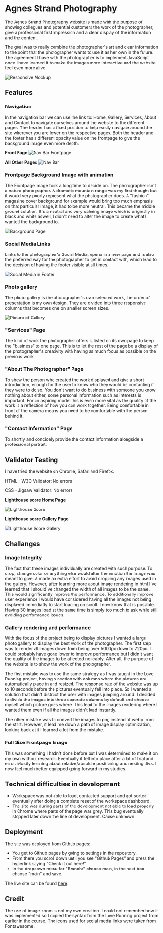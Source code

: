 # Agnes Strand Photography

The Agnes Strand Photography website is made with the purpose of showing collegues and potential customers the work of the photographer, give a professional first impression and a clear display of the information and the content.

The goal was to really combine the photographer's art and clear information to the point that the photographer wants to use it as her own in the future. The agreement I have with the photographer is to implement JavaScript once I have learned it to make the images more interactive and the website feel even more alive. 

![Responsive Mockup](https://github.com/telljacob/project-one/blob/main/assets/images/amiresponsive.png?raw=true)

## Features

### Navigation

In the navigation bar we can use the link to: Home, Gallery, Services, About and Contact to navigate ourselves around the website to the different pages. The header has a fixed position to help easily navigate around the site wherever you are lower on the respective pages. Both the header and the footer has a different opacity value on the frontpage to give the background image even more depth.

**Front Page**
![Nav Bar Frontpage](https://github.com/telljacob/project-one/blob/main/assets/images/headertwo.png?raw=true)

**All Other Pages**
![Nav Bar](https://github.com/telljacob/project-one/blob/main/assets/images/header.png?raw=true)

### Frontpage Background Image with animation
The Frontpage image took a long time to decide on. The photographer isn't a nature photographer. A dramatic mountain range was my first thought but it would very poorly represent what the photographer does. A "fashion" magazine cover background for example would bring too much emphasis on that particular image, it had to be more neutral. This became the middle ground solution. It's a neutral and very calming image which is originally in black and white aswell, I didn't need to alter the image to create what I wanted the background to.

![Background Page](https://raw.githubusercontent.com/telljacob/project-one/main/assets/images/ida-two.webp)

### Social Media Links
Links to the photographer's Social Media, opens in a new page and is also the preferred way for the photographer to get in contact with, which lead to the decision of having the footer visible at all times.

![Social Media in Footer](https://github.com/telljacob/project-one/blob/main/assets/images/socialmedia.png?raw=true)

### Photo gallery
The photo gallery is the photographer's own selected work, the order of presentation is my own design. They are divided into three responsive columns that becomes one on smaller screen sizes.

![Picture of Gallery](https://github.com/telljacob/project-one/blob/main/assets/images/photogallery.png?raw=true)

### "Services" Page
The kind of work the photographer offers is listed on its own page to keep the "business" to one page. This is to let the rest of the page be a display of the photographer's creativity with having as much focus as possible on the previous work

### "About The Photographer" Page
To show the person who created the work displayed and give a short introduction, enough for the user to know who they would be contacting if they were to do so. You don't want to do business with someone you know nothing about either, some personal information such as interests is important. For an aspiring model this is even more vital as the quality of the work is a reflection of how you can work together. Being comfortable in front of the camera means you need to be comfortable with the person behind it.


### "Contact Information" Page
To shortly and concicely provide the contact information alongside a professional portrait.


## Validator Testing

I have tried the website on Chrome, Safari and Firefox.

HTML - W3C Validator: No errors

CSS - Jigsaw Validator: No errors

**Lighthouse score Home Page**

![Lighthouse Score](https://github.com/telljacob/project-one/blob/main/assets/images/lighthousescore.png?raw=true)

**Lighthouse score Gallery Page**

![Lighthouse Score Gallery](https://github.com/telljacob/project-one/blob/main/assets/images/lighthousescoregallery.png?raw=true)

## Challanges

### Image Integrity
The fact that these images individually are created with such purpose. To crop, change color or anything else would alter the emotion the image was meant to give. A made an extra effort to avoid cropping any images used in the gallery. However, after learning more about image rendering in html I've learned that I should've changed the width of all images to be the same. This would significantly improve the performance. To additionally improve user experience I would have considered having all the images not being displayed immediatly to start loading on scroll. I now know that is possible. Having 30 images load at the same time is simply too much to ask while still avoiding performance issues.   

### Gallery rendering and performance
With the focus of the project being to display pictures I wanted a large photo gallery to display the best work of the photographer. The first step was to render all images down from being over 5000px down to 720px. I could probably have gone lower to improve performance but I didn't want the quality of the images to be affected noticably. After all, the purpose of the website is to show the work of the photographer.

The first mistake was to use the same strategy as I was taught in the Love Running project, having a section with columns where the pictures are automatically place in and resized. The response rate of the website was up to 10 seconds before the pictures eventually fell into place. So I wanted a solution that didn't distract the user with images jumping around. I decided to divide the images into three seperate columns by default and choose myself which picture goes where. This lead to the images rendering where I wanted them even if all the images didn't load instantly.

The other mistake was to convert the images to png instead of webp from the start. However, it lead me down a path of image display optimization, looking back at it I learned a lot from the mistake.

### Full Size Frontpage Image
This was something I hadn't done before but I was determined to make it on my own without research. Eventually it fell into place after a lot of trial and error. Mostly learning about relative/absolute positioning and nesting divs. I now feel much better equipped going forward in my studies.

## Technical difficulties in development
- Workspace was not able to load, contacted support and got sorted eventually after doing a complete reset of the workspace dashboard.
- The site was during parts of the development not able to load properly in Chrome where parts of the page was grey. This bug eventually stopped later down the line of development. Cause unknown.

## Deployment
The site was deployed from Github pages:
- You get to Github pages by going to settings in the repository.
- From there you scroll down until you see "Github Pages" and press the hyperlink saying "Check it out here!"
- In the dropdown menu for "Branch:" choose main, in the next box choose "main" and save.

The live site can be found [here](https://telljacob.github.io/project-one/index.html).

## Credit
The use of image zoom is not my own creation. I could not remember how it was implemented so I copied the syntax from the Love Running project from earlier in the course.
The icons used for social media links were taken from Fontawesome.
